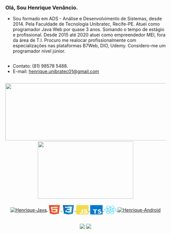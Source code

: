 ### Olá, Sou Henrique Venâncio.
- Sou formado em ADS - Análise e Desenvolvimento de Sistemas, desde 2014. Pela Faculdade de Tecnologia Unibratec, Recife-PE.
Atuei  como programador Java Web por quase 3 anos. Somando o tempo de estágio e profissional.
Desde 2015 até 2020 atuei como empreendedor MEI, fora da área de T.I.
Procuro me realocar profissionalmente com especializações nas plataformas B7Web, DIO, Udemy.
Considero-me um programador nível júnior.

##

- Contato: (81) 98578 5488.
- E-mail: henrique.unibratec01@gmail.com

##

<div align="center">
  <a href="https://github.com/HenriqueV01">
  <img height="180em" width="1000em" src="https://github-readme-stats.vercel.app/api?username=HenriqueV01&show_icons=true&theme=calm&include_all_commits=true&count_private=true"/>
  <img height="180em" width="300em" src="https://github-readme-stats.vercel.app/api/top-langs/?username=HenriqueV01&layout=compact&langs_count=7&theme=calm"/>
</div>
  
  <div align="center" style="display: inline_block"><br>
  <img align="center" alt="Henrique-Java" height="30" width="40" src="https://cdn.jsdelivr.net/gh/devicons/devicon/icons/java/java-original-wordmark.svg">
  <img align="center" alt="Henrique-HTML" height="30" width="40" src="https://raw.githubusercontent.com/devicons/devicon/master/icons/html5/html5-original.svg">
  <img align="center" alt="Henrique-CSS" height="30" width="40" src="https://raw.githubusercontent.com/devicons/devicon/master/icons/css3/css3-original.svg">  
  <img align="center" alt="Henrique-Js" height="30" width="40" src="https://raw.githubusercontent.com/devicons/devicon/master/icons/javascript/javascript-plain.svg">
  <img align="center" alt="Henrique-Ts" height="30" width="40" src="https://raw.githubusercontent.com/devicons/devicon/master/icons/typescript/typescript-plain.svg">
  <img align="center" alt="Henrique-React" height="30" width="40" src="https://raw.githubusercontent.com/devicons/devicon/master/icons/react/react-original.svg">
  <img align="center" alt="Henrique-Android" height="30" width="40" src="https://cdn.jsdelivr.net/gh/devicons/devicon/icons/android/android-plain-wordmark.svg">
  
</div>
  
  ##
  
<div align="center"> 
  
  <a href = "mailto:henrique.unibratec01@gmail.com"><img src="https://img.shields.io/badge/-Gmail-%23333?style=for-the-badge&logo=gmail&logoColor=white" target="_blank"></a>
  <a href="https://www.linkedin.com/in/programadorhenriquev/" target="_blank"><img src="https://img.shields.io/badge/-LinkedIn-%230077B5?style=for-the-badge&logo=linkedin&logoColor=white" target="_blank"></a> 
  
</div>
